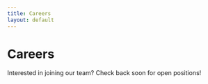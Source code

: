 ```yaml
---
title: Careers
layout: default
---
```


# Careers

Interested in joining our team? Check back soon for open positions! 